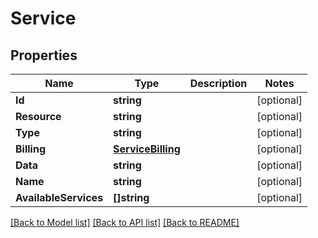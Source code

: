 # Service

## Properties
Name | Type | Description | Notes
------------ | ------------- | ------------- | -------------
**Id** | **string** |  | [optional] 
**Resource** | **string** |  | [optional] 
**Type** | **string** |  | [optional] 
**Billing** | [**ServiceBilling**](service_billing.md) |  | [optional] 
**Data** | **string** |  | [optional] 
**Name** | **string** |  | [optional] 
**AvailableServices** | **[]string** |  | [optional] 

[[Back to Model list]](../README.md#documentation-for-models) [[Back to API list]](../README.md#documentation-for-api-endpoints) [[Back to README]](../README.md)


